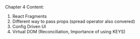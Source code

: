 Chapter 4 Content:
1. React Fragments
2. Different way to pass props (spread operator also convered)
3. Config Driven UI
4. Virtual DOM (Reconciliation, Importance of using KEYS)
